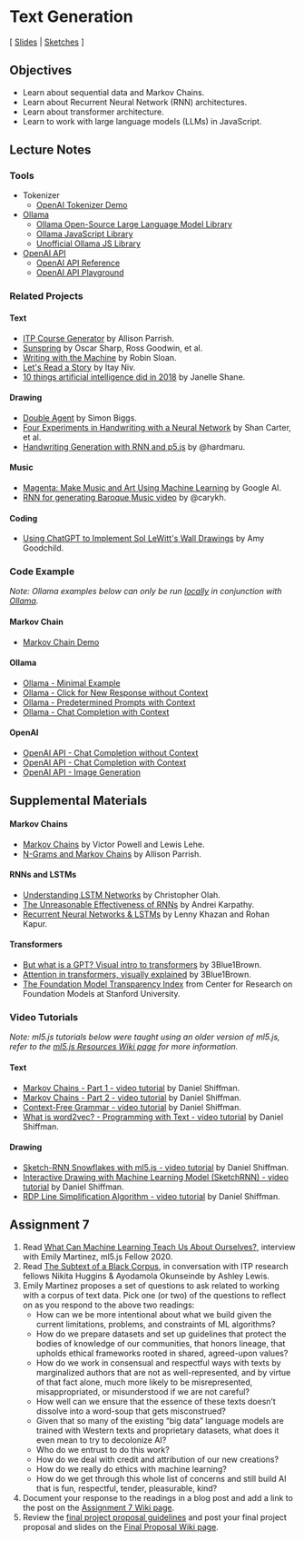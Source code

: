 # Text Generation

[ [Slides](https://docs.google.com/presentation/d/1T1nzvo6CnQrImMm1GkSxvFiw-iYG18XA8O6xzmIQ1rk/) \| [Sketches](https://editor.p5js.org/jackbdu/collections/kjuPKBzeH) ]

## Objectives

-   Learn about sequential data and Markov Chains.
-   Learn about Recurrent Neural Network (RNN) architectures.
-   Learn about transformer architecture.
-   Learn to work with large language models (LLMs) in JavaScript.

## Lecture Notes

### Tools

-   Tokenizer
    -   [OpenAI Tokenizer Demo](https://platform.openai.com/tokenizer)
-   [Ollama](https://ollama.com)
    -   [Ollama Open-Source Large Language Model Library](https://ollama.com/library)
    -   [Ollama JavaScript Library](https://github.com/ollama/ollama-js)
    -   [Unofficial Ollama JS Library](https://github.com/dditlev/ollama-js-client)
-   [OpenAI API](https://openai.com/api/)
    -   [OpenAI API Reference](https://platform.openai.com/docs/api-reference/)
    -   [OpenAI API Playground](https://platform.openai.com/playground/)

### Related Projects

#### Text

-   [ITP Course Generator](http://static.decontextualize.com/toys/next_semester) by Allison Parrish.
-   [Sunspring](https://arstechnica.com/gaming/2016/06/an-ai-wrote-this-movie-and-its-strangely-moving/) by Oscar Sharp, Ross Goodwin, et al.
-   [Writing with the Machine](https://www.robinsloan.com/notes/writing-with-the-machine/) by Robin Sloan.
-   [Let's Read a Story](https://medium.com/ml5js/lets-read-a-story-talking-to-books-using-semantic-similarity-f283168b4264) by Itay Niv.
-   [10 things artificial intelligence did in 2018](http://aiweirdness.com/post/181621835642/10-things-artificial-intelligence-did-in-2018) by Janelle Shane.

#### Drawing

-   [Double Agent](http://littlepig.org.uk/installations/doubleagent/index.htm) by Simon Biggs.
-   [Four Experiments in Handwriting with a Neural Network](https://distill.pub/2016/handwriting/) by Shan Carter, et al.
-   [Handwriting Generation with RNN and p5.js](http://blog.otoro.net/2017/01/01/recurrent-neural-network-artist/) by @hardmaru.

#### Music

-   [Magenta: Make Music and Art Using Machine Learning](https://magenta.tensorflow.org/) by Google AI.
-   [RNN for generating Baroque Music video](https://www.youtube.com/watch?v=SacogDL_4JU) by @carykh.

#### Coding

-   [Using ChatGPT to Implement Sol LeWitt's Wall Drawings](https://www.amygoodchild.com/blog/chatgpt-sol-lewitt-wall-drawings) by Amy Goodchild.

### Code Example

_Note: Ollama examples below can only be run [locally](https://github.com/processing/p5.js/wiki/Local-server) in conjunction with [Ollama](https://ollama.com)._

#### Markov Chain

-   [Markov Chain Demo](https://editor.p5js.org/ima_ml/sketches/FW9u9zhz0)

#### Ollama

-   [Ollama - Minimal Example](https://editor.p5js.org/jackbdu/sketches/qOuNl1GWk)
-   [Ollama - Click for New Response without Context](https://editor.p5js.org/jackbdu/sketches/0mCK8Y2CC)
-   [Ollama - Predetermined Prompts with Context](https://editor.p5js.org/jackbdu/sketches/TWijt5Q0x)
-   [Ollama - Chat Completion with Context](https://editor.p5js.org/jackbdu/sketches/DlzGP3mI7)

#### OpenAI

-   [OpenAI API - Chat Completion without Context](https://editor.p5js.org/jackbdu/sketches/lNVAh3F5E)
-   [OpenAI API - Chat Completion with Context](https://editor.p5js.org/jackbdu/sketches/DG-p-4d83)
-   [OpenAI API - Image Generation](https://editor.p5js.org/jackbdu/sketches/X8GCfwd3H)

## Supplemental Materials

#### Markov Chains

-   [Markov Chains](http://setosa.io/blog/2014/07/26/markov-chains/) by Victor Powell and Lewis Lehe.
-   [N-Grams and Markov Chains](http://www.decontextualize.com/teaching/rwet/n-grams-and-markov-chains/) by Allison Parrish.

#### RNNs and LSTMs

-   [Understanding LSTM Networks](http://colah.github.io/posts/2015-08-Understanding-LSTMs/) by Christopher Olah.
-   [The Unreasonable Effectiveness of RNNs](http://karpathy.github.io/2015/05/21/rnn-effectiveness/) by Andrei Karpathy.
-   [Recurrent Neural Networks & LSTMs](https://ayearofai.com/rohan-lenny-3-recurrent-neural-networks-10300100899b) by Lenny Khazan and Rohan Kapur.

#### Transformers

-   [But what is a GPT? Visual intro to transformers](https://www.youtube.com/watch?v=wjZofJX0v4M) by 3Blue1Brown.
-   [Attention in transformers, visually explained](https://www.youtube.com/watch?v=eMlx5fFNoYc) by 3Blue1Brown.
-   [The Foundation Model Transparency Index](https://crfm.stanford.edu/fmti/May-2024/index.html) from Center for Research on Foundation Models at Stanford University.

### Video Tutorials

_Note: ml5.js tutorials below were taught using an older version of ml5.js, refer to the [ml5.js Resources Wiki page](https://github.com/jackbdu/Intro-ML-Arts-IMA-Summer24/wiki/ml5.js-Resources) for more information._

#### Text

-   [Markov Chains - Part 1 - video tutorial](https://www.youtube.com/watch?v=eGFJ8vugIWA) by Daniel Shiffman.
-   [Markov Chains - Part 2 - video tutorial](https://www.youtube.com/watch?v=9r8CmofnbAQ) by Daniel Shiffman.
-   [Context-Free Grammar - video tutorial](https://www.youtube.com/watch?v=8Z9FRiW2Jlc) by Daniel Shiffman.
-   [What is word2vec? - Programming with Text - video tutorial](https://www.youtube.com/watch?v=LSS_bos_TPI) by Daniel Shiffman.

#### Drawing

-   [Sketch-RNN Snowflakes with ml5.js - video tutorial](https://www.youtube.com/watch?v=pdaNttb7Mr8) by Daniel Shiffman.
-   [Interactive Drawing with Machine Learning Model (SketchRNN) - video tutorial](https://www.youtube.com/watch?v=ZCXkvwLxBrA) by Daniel Shiffman.
-   [RDP Line Simplification Algorithm - video tutorial](https://www.youtube.com/watch?v=nSYw9GrakjY) by Daniel Shiffman.

## Assignment 7

1.  Read [What Can Machine Learning Teach Us About Ourselves?](https://medium.com/processing-foundation/what-can-machine-learning-teach-us-about-ourselves-65b268431890), interview with Emily Martinez, ml5.js Fellow 2020.
2.  Read [The Subtext of a Black Corpus](https://medium.com/ml5js/the-subtext-of-a-black-corpus-4440de02eb32), in conversation with ITP research fellows Nikita Huggins & Ayodamola Okunseinde by Ashley Lewis.
3.  Emily Martinez proposes a set of questions to ask related to working with a corpus of text data. Pick one (or two) of the questions to reflect on as you respond to the above two readings:
    -   How can we be more intentional about what we build given the current limitations, problems, and constraints of ML algorithms?
    -   How do we prepare datasets and set up guidelines that protect the bodies of knowledge of our communities, that honors lineage, that upholds ethical frameworks rooted in shared, agreed-upon values?
    -   How do we work in consensual and respectful ways with texts by marginalized authors that are not as well-represented, and by virtue of that fact alone, much more likely to be misrepresented, misappropriated, or misunderstood if we are not careful?
    -   How well can we ensure that the essence of these texts doesn’t dissolve into a word-soup that gets misconstrued?
    -   Given that so many of the existing “big data” language models are trained with Western texts and proprietary datasets, what does it even mean to try to decolonize AI?
    -   Who do we entrust to do this work?
    -   How do we deal with credit and attribution of our new creations?
    -   How do we really do ethics with machine learning?
    -   How do we get through this whole list of concerns and still build AI that is fun, respectful, tender, pleasurable, kind?
4.  Document your response to the readings in a blog post and add a link to the post on the [Assignment 7 Wiki page](https://github.com/jackbdu/Intro-ML-Arts-IMA-Summer24/wiki/Assignment-7).
5.  Review the [final project proposal guidelines](https://github.com/jackbdu/Intro-ML-Arts-IMA-Summer24/tree/main/08-final-project#proposal-guidelines) and post your final project proposal and slides on the [Final Proposal Wiki page](https://github.com/jackbdu/Intro-ML-Arts-IMA-Summer24/wiki/Final-Proposals).
